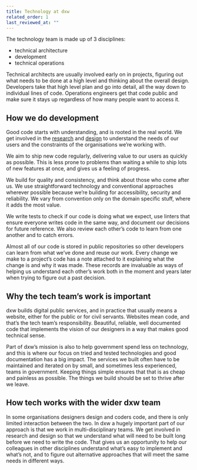 ```yaml
---
title: Technology at dxw
related_order: 1
last_reviewed_at: ""
---
```


The technology team is made up of 3 disciplines: 

* technical architecture
* development
* technical operations

Technical architects are usually involved early on in projects, figuring out what needs to be done at a high level and thinking about the overall design. Developers take that high level plan and go into detail, all the way down to individual lines of code. Operations engineers get that code public and make sure it stays up regardless of how many people want to access it.

## How we do development

Good code starts with understanding, and is rooted in the real world. We get involved in the [research](/user-research) and [design](/design) to understand the needs of our users and the constraints of the organisations we’re working with.

We aim to ship new code regularly, delivering value to our users as quickly as possible. This is less prone to problems than waiting a while to ship lots of new features at once, and gives us a feeling of progress.

We build for quality and consistency, and think about those who come after us. We use straightforward technology and conventional approaches wherever possible because we’re building for accessibility, security and reliability. We vary from convention only on the domain specific stuff, where it adds the most value.

We write tests to check if our code is doing what we expect, use linters that ensure everyone writes code in the same way, and document our decisions for future reference. We also review each other’s code to learn from one another and to catch errors.

Almost all of our code is stored in public repositories so other developers can learn from what we’ve done and reuse our work. Every change we make to a project’s code has a note attached to it explaining what the change is and why it was made. These records are invaluable as ways of helping us understand each other’s work both in the moment and years later when trying to figure out a past decision.

## Why the tech team’s work is important 

dxw builds digital public services, and in practice that usually means a website, either for the public or for civil servants. Websites mean code, and that’s the tech team’s responsibility. Beautiful, reliable, well documented code that implements the vision of our designers in a way that makes good technical sense.

Part of dxw’s mission is also to help government spend less on technology, and this is where our focus on tried and tested technologies and good documentation has a big impact. The services we built often have to be maintained and iterated on by small, and sometimes less experienced, teams in government. Keeping things simple ensures that that is as cheap and painless as possible. The things we build should be set to thrive after we leave.

## How tech works with the wider dxw team

In some organisations designers design and coders code, and there is only limited interaction between the two. In dxw a hugely important part of our approach is that we work in multi-disciplinary teams.
We get involved in research and design so that we understand what will need to be built long before we need to write the code. That gives us an opportunity to help our colleagues in other disciplines understand what’s easy to implement and what’s not, and to figure out alternative approaches that will meet the same needs in different ways.


